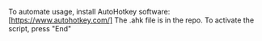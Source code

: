 To automate usage, install AutoHotkey software: [https://www.autohotkey.com/]
The .ahk file is in the repo. To activate the script, press "End"
